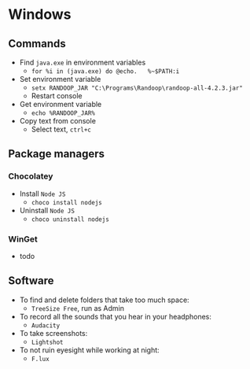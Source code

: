# Windows
## Commands
* Find `java.exe` in environment variables
  * `for %i in (java.exe) do @echo.   %~$PATH:i`
* Set environment variable
    * `setx RANDOOP_JAR "C:\Programs\Randoop\randoop-all-4.2.3.jar"`
    * Restart console
* Get environment variable
    * `echo %RANDOOP_JAR%`
* Copy text from console
    * Select text, `ctrl+c`

## Package managers
### Chocolatey
* Install `Node JS`
    * `choco install nodejs`
* Uninstall `Node JS`
    * `choco uninstall nodejs`
### WinGet
* todo

## Software
* To find and delete folders that take too much space:
    * `TreeSize Free`, run as Admin
* To record all the sounds that you hear in your headphones:
    * `Audacity`
* To take screenshots:
    * `Lightshot`
* To not ruin eyesight while working at night:
    * `F.lux`
